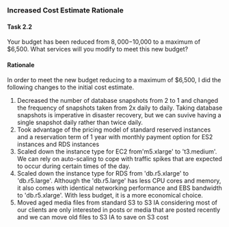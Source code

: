 ### Increased Cost Estimate Rationale

#### Task 2.2
Your budget has been reduced from $8,000-$10,000 to a maximum of $6,500. What services will you modify to meet this new budget?

#### Rationale
In order to meet the new budget reducing to a maximum of $6,500, I did the following changes to the initial cost estimate.
1. Decreased the number of database snapshots from 2 to 1 and changed the frequency of snapshots taken from 2x daily to daily. Taking database snapshots is imperative in disaster recovery, but we can suvive having a single snapshot daily rather than twice daily.
2. Took advantage of the pricing model of standard reserved instances and a reservation term of 1 year with monthly payment option for ES2 instances and RDS instances
3. Scaled down the instance type for EC2 from'm5.xlarge' to 't3.medium'. We can rely on auto-scaling to cope with traffic spikes that are expected to occur during certain times of the day. 
4. Scaled down the instance type for RDS from 'db.r5.xlarge' to 'db.r5.large'. Although the 'db.r5.large' has less CPU cores and memory, it also comes with identical networking performance and EBS bandwidth to 'db.r5.xlarge'. With less budget, it is a more economical choice.
5. Moved aged media files from standard S3 to S3 IA considering most of our clients are only interested in posts or media that are posted recently and we can move old files to S3 IA to save on S3 cost
